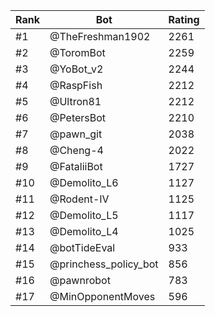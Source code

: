 Rank|Bot|Rating
---|---|---
#1|@TheFreshman1902|2261
#2|@ToromBot|2259
#3|@YoBot_v2|2244
#4|@RaspFish|2212
#5|@Ultron81|2212
#6|@PetersBot|2210
#7|@pawn_git|2038
#8|@Cheng-4|2022
#9|@FataliiBot|1727
#10|@Demolito_L6|1127
#11|@Rodent-IV|1125
#12|@Demolito_L5|1117
#13|@Demolito_L4|1025
#14|@botTideEval|933
#15|@princhess_policy_bot|856
#16|@pawnrobot|783
#17|@MinOpponentMoves|596
